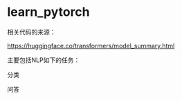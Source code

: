 # learn_pytorch

相关代码的来源：

https://huggingface.co/transformers/model_summary.html

主要包括NLP如下的任务：

分类

问答


